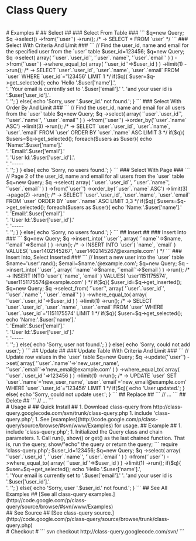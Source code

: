 <h1>Class Query</h1>


<br />
# Examples #
## Select ##
### Select From Table ###
```
$q=new Query;
$q
	->select()
	->from('`user`')
	->run();
/* -> 
	SELECT
		*
	FROM
		`user`
*/
```
### Select With Criteria And Limit ###
```
// Find the user_id, name and email for the specified user from the `user` table
$user_id=123456;
$q=new Query;
$q
	->select(
		array(
			'`user`.`user_id`',
			'`user`.`name`',
			'`user`.`email`'
		)
	)
	->from('`user`')
	->where_equal_to(
		array(
			'`user_id`'=>$user_id
		)
	)
	->limit(1)
	->run();
/* -> 
	SELECT
		`user`.`user_id`,
		`user`.`name`,
		`user`.`email`
	FROM
		`user`
	WHERE
		`user_id`='123456' 
	LIMIT
		1
*/
if($q){
	$user=$q->get_selected();
	echo
		'Hello '.$user['name'].',<br />'.
		'Your email is currently set to '.$user['email'].' '.
		'and your user id is '.$user['user_id'].'.<br />'.
		'';
}
else{
	echo 'Sorry, user '.$user_id.' not found.';
}
```
### Select With Order By And Limit ###
```
// Find the user_id, name and email for all users from the `user` table
$q=new Query;
$q
	->select(
		array(
			'`user`.`user_id`',
			'`user`.`name`',
			'`user`.`email`'
		)
	)
	->from('`user`')
	->order_by('`user`.`name` ASC')
	->limit(3)
	->run();
/* -> 
	SELECT
		`user`.`user_id`,
		`user`.`name`,
		`user`.`email`
	FROM
		`user`
	ORDER BY
		`user`.`name` ASC
	LIMIT
		3
*/
if($q){
	$users=$q->get_selected();
	foreach($users as $user){
		echo
			'Name:'.$user['name'].'<br />'.
			'Email:'.$user['email'].'<br />'.
			'User Id:'.$user['user_id'].'.<br />'.
			'-----<br />'.
			'';
	}
}
else{
	echo 'Sorry, no users found.';
}
```
### Select With Page ###
```
// Page 2 of the user_id, name and email for all users from the `user` table
$q=new Query;
$q
	->select(
		array(
			'`user`.`user_id`',
			'`user`.`name`',
			'`user`.`email`'
		)
	)
	->from('`user`')
	->order_by('`user`.`name` ASC')
	->limit(3)
	->page(2)
	->run();
/* -> 
	SELECT
		`user`.`user_id`,
		`user`.`name`,
		`user`.`email`
	FROM
		`user`
	ORDER BY
		`user`.`name` ASC
	LIMIT
		3,3
*/
if($q){
	$users=$q->get_selected();
	foreach($users as $user){
		echo
			'Name:'.$user['name'].'<br />'.
			'Email:'.$user['email'].'<br />'.
			'User Id:'.$user['user_id'].'<br />'.
			'-----<br />'.
			'';
	}
}
else{
	echo 'Sorry, no users found.';
}
```
## Insert ##
### Insert Into ###
```
$q=new Query;
$q
	->insert_into(
		'`user`',
		array(
			'`name`'=>$name,
			'`email`'=>$email
		)
	)
	->run();
/* -> 
	INSERT INTO `user`(
		`name`,
		`email`
	)
	VALUES(
		'user1402145267',
		'user1402145267@example.com'
	)
*/
```
### Insert Into, Select Inserted ###
```
// Insert a new user into the `user` table
$name='user'.rand();
$email=$name.'@example.com';
$q=new Query;
$q
	->insert_into(
		'`user`',
		array(
			'`name`'=>$name,
			'`email`'=>$email
		)
	)
	->run();
/* -> 
	INSERT INTO `user`(
		`name`,
		`email`
	)
	VALUES(
		'user1151175574',
		'user1151175574@example.com'
	)
*/
if($q){
	$user_id=$q->get_inserted();
	$q=new Query;
	$q
		->select_from(
			'`user`',
			array(
				'`user`.`user_id`',
				'`user`.`name`',
				'`user`.`email`'
			)
		)
		->where_equal_to(
			array(
				'`user`.`user_id`'=>$user_id
			)
		)
		->limit(1)
		->run();
	/* -> 
		SELECT
			`user`.`user_id`,
			`user`.`name`,
			`user`.`email`
		FROM
			`user`
		WHERE
			`user`.`user_id`='1151175574'
		LIMIT
			1
	*/
	if($q){
		$user=$q->get_selected();
		echo
			'Name:'.$user['name'].'<br />'.
			'Email:'.$user['email'].'<br />'.
			'User Id:'.$user['user_id'].'<br />'.
			'-----<br />'.
			'';
	}
	else{
		echo 'Sorry, user not found.';
	}
}
else{
	echo 'Sorry, could not add user.';
}
```
## Update ##
### Update Table With Criteria And Limit ###
```
// Update row values in the `user` table
$q=new Query;
$q
	->update('`user`')
	->set(
		array(
			'`user`.`name`'=>'new_user_name',
			'`user`.`email`'=>'new_email@example.com'
		)
	)
	->where_equal_to(
		array(
			'`user`.`user_id`'=>123456
		)
	)
	->limit(1)
	->run();
/* ->
	UPDATE
		`user`
	SET
		`user`.`name`='new_user_name', 
		`user`.`email`='new_email@example.com'
	WHERE
		`user`.`user_id`='123456' 
	LIMIT
		1
*/
if($q){
	echo 'User updated.';
}
else{
	echo 'Sorry, could not update user.';
}
```
## Replace ##
```
// ...
```
## Delete ##
```
// ...
```
<br />
# Usage #
## Quick Install ##
  1. Download class-query from http://class-query.googlecode.com/svn/trunk/class-query.php
  1. include 'class-query.php';
  1. See [examples](http://code.google.com/p/class-query/source/browse/#svn/www/Examples) for usage.
## Example ##
  1. include 'class-query.php';
  1. Initialized the Query class and chain parameters.
  1. Call run(), show() or get() as the last chained function. That is, run the query, show/"echo" the query or return the query;
```
require 'class-query.php';
$user_id=123456;
$q=new Query;
$q
	->select(
		array(
			'`user`.`user_id`',
			'`user`.`name`',
			'`user`.`email`'
		)
	)
	->from('`user`')
	->where_equal_to(
		array(
			'`user_id`'=>$user_id
		)
	)
	->limit(1)
	->run();
if($q){
	$user=$q->get_selected();
	echo
		'Hello '.$user['name'].',<br />'.
		'Your email is currently set to '.$user['email'].' '.
		'and your user id is '.$user['user_id'].'.<br />'.
		'';
}
else{
	echo 'Sorry, user '.$user_id.' not found.';
}
```
## See All Examples ##
[See all class-query examples.](http://code.google.com/p/class-query/source/browse/#svn/www/Examples)

<br />
## See Source ##
[See class-query source.](http://code.google.com/p/class-query/source/browse/trunk/class-query.php)

<br />
# Checkout #
```
svn checkout http://class-query.googlecode.com/svn/
```